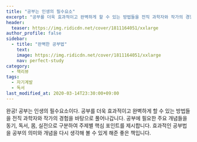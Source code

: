 ```yaml
---
title: "공부는 인생의 필수요소"
excerpt: "공부를 더욱 효과적이고 완벽하게 할 수 있는 방법들을 전직 과학자와 작가의 경험을 바탕으로 풀어나갑니다."
header:
  teaser: https://img.ridicdn.net/cover/1811164051/xxlarge
author_profile: false
sidebar:
  - title: "완벽한 공부법"
    text:
    image: https://img.ridicdn.net/cover/1811164051/xxlarge
    nav: perfect-study
category:
  - 책리뷰
tags:
  - 자기계발
  - 독서
last_modified_at: 2020-03-14T23:30:00+09:00
---
```


완공! 공부는 인생의 필수요소이다. 공부를 더욱 효과적이고 완벽하게 할 수 있는 방법들을 전직 과학자와 작가의 경험을 바탕으로 풀어나갑니다. 공부에 필요한 주요 개념들을 동기, 독서, 몸, 실전으로 구분하여 주제별 핵심 포인트를 제시합니다.  효과적인 공부법을 공부의 의미와 개념을 다시 생각해 볼 수 있게 해준 좋은 책입니다.
